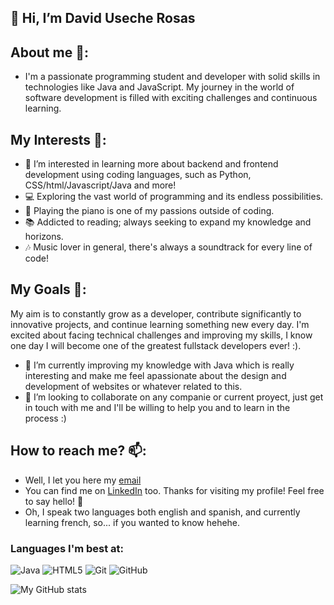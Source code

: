 ## 👋 Hi, I’m David Useche Rosas
## About me 🌟:
- I'm a passionate programming student and developer with solid skills in technologies like Java and JavaScript. My journey in the world of software development is filled with exciting challenges and continuous learning.

## My Interests 🚀:
- 👀 I’m interested in learning more about backend and frontend development using coding languages, such as Python, CSS/html/Javascript/Java and more!
- 💻 Exploring the vast world of programming and its endless possibilities.
- 🎹 Playing the piano is one of my passions outside of coding.
- 📚 Addicted to reading; always seeking to expand my knowledge and horizons.
- 🎶 Music lover in general, there's always a soundtrack for every line of code!

## My Goals 🎯:
My aim is to constantly grow as a developer, contribute significantly to innovative projects, and continue learning something new every day. I'm excited about facing technical challenges and improving my skills, I know one day I will become one of the greatest fullstack developers ever! :).
- 🌱 I’m currently improving my knowledge with Java which is really interesting and make me feel apassionate about the design and development of websites or whatever related to this. 
- 💞️ I’m looking to collaborate on any companie or current proyect, just get in touch with me and I'll be willing to help you and to learn in the process :)

## How to reach me? 📫: 
- Well, I let you here my [email](daviduseche09@gmail.com)
- You can find me on [LinkedIn](www.linkedin.com/in/david-useche-rosas-843044262) too. Thanks for visiting my profile! Feel free to say hello! 🚀
- Oh, I speak two languages both english and spanish, and currently learning french, so... if you wanted to know hehehe.

### Languages I'm best at:
![Java](https://img.shields.io/badge/java-%23ED8B00.svg?style=for-the-badge&logo=openjdk&logoColor=white)
![HTML5](https://img.shields.io/badge/html5-%23E34F26.svg?style=for-the-badge&logo=html5&logoColor=white)
![Git](https://img.shields.io/badge/git-%23F05033.svg?style=for-the-badge&logo=git&logoColor=white)
![GitHub](https://img.shields.io/badge/github-%23121011.svg?style=for-the-badge&logo=github&logoColor=white)

![My GitHub stats](https://github-readme-stats.vercel.app/api?username=JacktheRipper0911&show_icons=true&theme=transparent#gh-dark-mode-only)

<!---
JacktheRipper0911/JacktheRipper0911 is a ✨ special ✨ repository because its `README.md` (this file) appears on your GitHub profile.
You can click the Preview link to take a look at your changes.
--->
